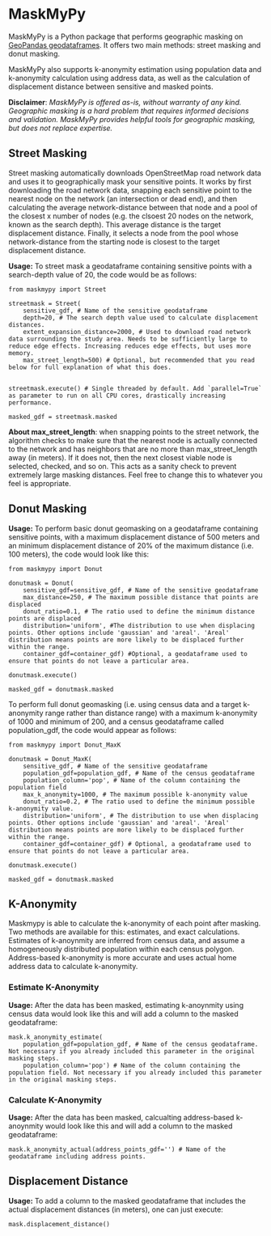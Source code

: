# MaskMyPy
MaskMyPy is a Python package that performs geographic masking on [GeoPandas geodataframes](http://geopandas.org/data_structures.html). It offers two main methods: street masking and donut masking. 

MaskMyPy also supports k-anonymity estimation using population data and k-anonymity calculation using address data, as well as the calculation of displacement distance between sensitive and masked points.

**Disclaimer**: *MaskMyPy is offered as-is, without warranty of any kind. Geographic masking is a hard problem that requires informed decisions and validation. MaskMyPy provides helpful tools for geographic masking, but does not replace expertise.*

## Street Masking
Street masking automatically downloads OpenStreetMap road network data and uses it to geographically mask your sensitive points. It works by first downloading the road network data, snapping each sensitive point to the nearest node on the network (an intersection or dead end), and then calculating the average network-distance between that node and a pool of the closest x number of nodes (e.g. the clsoest 20 nodes on the network, known as the search depth). This average distance is the target displacement distance. Finally, it selects a node from the pool whose network-distance from the starting node is closest to the target displacement distance. 

**Usage:** To street mask a geodataframe containing sensitive points with a search-depth value of 20, the code would be as follows:

```
from maskmypy import Street

streetmask = Street(
    sensitive_gdf, # Name of the sensitive geodataframe
    depth=20, # The search depth value used to calculate displacement distances. 
    extent_expansion_distance=2000, # Used to download road network data surrounding the study area. Needs to be sufficiently large to reduce edge effects. Increasing reduces edge effects, but uses more memory.
    max_street_length=500) # Optional, but recommended that you read below for full explanation of what this does.


streetmask.execute() # Single threaded by default. Add `parallel=True` as parameter to run on all CPU cores, drastically increasing performance.

masked_gdf = streetmask.masked
```

**About max_street_length**: when snapping points to the street network, the algorithm checks to make sure that the nearest node is actually connected to the network and has neighbors that are no more than max_street_length away (in meters). If it does not, then the next closest viable node is selected, checked, and so on. This acts as a sanity check to prevent extremely large masking distances. Feel free to change this to whatever you feel is appropriate. 



## Donut Masking

**Usage:** 
To perform basic donut geomasking on a geodataframe containing sensitive points, with a maximum displacement distance of 500 meters and an minimum displacement distance of 20% of the maximum distance (i.e. 100 meters), the code would look like this:

```
from maskmypy import Donut

donutmask = Donut(
    sensitive_gdf=sensitive_gdf, # Name of the sensitive geodataframe
    max_distance=250, # The maximum possible distance that points are displaced
    donut_ratio=0.1, # The ratio used to define the minimum distance points are displaced
    distribution='uniform', #The distribution to use when displacing points. Other options include 'gaussian' and 'areal'. 'Areal' distribution means points are more likely to be displaced further within the range.
    container_gdf=container_gdf) #Optional, a geodataframe used to ensure that points do not leave a particular area. 

donutmask.execute()

masked_gdf = donutmask.masked
```

To perform full donut geomasking (i.e. using census data and a target k-anonymity range rather than distance range) with a maximum k-anonymity of 1000 and minimum of 200, and a census geodataframe called population_gdf, the code would appear as follows:

```
from maskmypy import Donut_MaxK

donutmask = Donut_MaxK(
    sensitive_gdf, # Name of the sensitive geodataframe
    population_gdf=population_gdf, # Name of the census geodataframe
    population_column='pop', # Name of the column containing the population field
    max_k_anonymity=1000, # The maximum possible k-anonymity value
    donut_ratio=0.2, # The ratio used to define the minimum possible k-anonymity value.
    distribution='uniform', # The distribution to use when displacing points. Other options include 'gaussian' and 'areal'. 'Areal' distribution means points are more likely to be displaced further within the range.
    container_gdf=container_gdf) # Optional, a geodataframe used to ensure that points do not leave a particular area. 

donutmask.execute()

masked_gdf = donutmask.masked
```


## K-Anonymity
Maskmypy is able to calculate the k-anonymity of each point after masking. Two methods are available for this: estimates, and exact calculations. Estimates of k-anoynmity are inferred from census data, and assume a homogeneously distributed population within each census polygon. Address-based k-anonymity is more accurate and uses actual home address data to calculate k-anonymity.

### Estimate K-Anonymity
**Usage:** 
After the data has been masked, estimating k-anoynmity using census data would look like this and will add a column to the masked geodataframe:
```
mask.k_anonymity_estimate(
    population_gdf=population_gdf, # Name of the census geodataframe. Not necessary if you already included this parameter in the original masking steps.
    population_column='pop') # Name of the column containing the population field. Not necessary if you already included this parameter in the original masking steps.
```

### Calculate K-Anonymity
**Usage:** 
After the data has been masked, calcualting address-based k-anoynmity would look like this and will add a column to the masked geodataframe:
```
mask.k_anonymity_actual(address_points_gdf='') # Name of the geodataframe including address points. 
```

## Displacement Distance
**Usage:** 
To add a column to the masked geodataframe that includes the actual displacement distances (in meters), one can just execute:
```
mask.displacement_distance()
```

